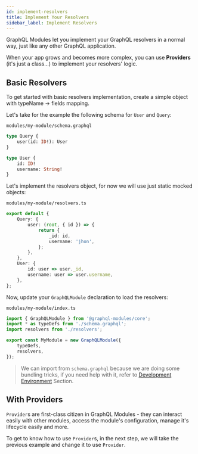 ```yaml
---
id: implement-resolvers
title: Implement Your Resolvers
sidebar_label: Implement Resolvers
---
```


GraphQL Modules let you implement your GraphQL resolvers in a normal way, just like any other GraphQL application.

When your app grows and becomes more complex, you can use **Providers** (it's just a class...) to implement your resolvers' logic.

## Basic Resolvers

To get started with basic resolvers implementation, create a simple object with typeName -> fields mapping.

Let's take for the example the following schema for `User` and `Query`:

`modules/my-module/schema.graphql`
```graphql
type Query {
    user(id: ID!): User
}

type User {
    id: ID!
    username: String!
}
```

Let's implement the resolvers object, for now we will use just static mocked objects:

`modules/my-module/resolvers.ts`
```typescript
export default {
    Query: {
        user: (root, { id }) => {
            return {
                _id: id,
                username: 'jhon',
            };
        },
    },
    User: {
        id: user => user._id,
        username: user => user.username,
    },
};
```

Now, update your `GraphQLModule` declaration to load the resolvers:

`modules/my-module/index.ts`
```typescript
import { GraphQLModule } from '@graphql-modules/core';
import * as typeDefs from './schema.graphql';
import resolvers from './resolvers';

export const MyModule = new GraphQLModule({
    typeDefs,
    resolvers,
});
```

> We can import from `schema.graphql` because we are doing some bundling tricks, if you need help with it, refer to [Development Environment](/docs/recipes/development-environment) Section.

## With Providers

`Provider`s are first-class citizen in GraphQL Modules - they can interact easily with other modules, access the module's configuration, manage it's lifecycle easily and more.

To get to know how to use `Provider`s, in the next step, we will take the previous example and change it to use `Provider`.
